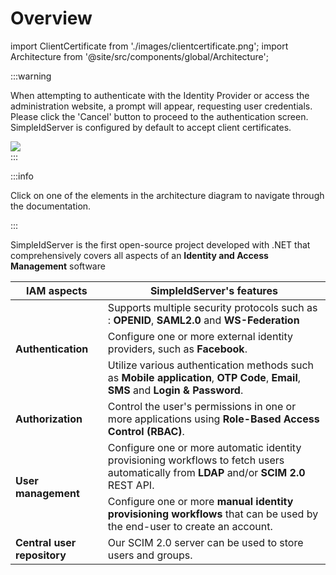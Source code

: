 # Overview

import ClientCertificate from './images/clientcertificate.png';
import Architecture from '@site/src/components/global/Architecture';

:::warning

When attempting to authenticate with the Identity Provider or access the administration website, a prompt will appear, requesting user credentials. Please click the 'Cancel' button to proceed to the authentication screen. SimpleIdServer is configured by default to accept client certificates.

<div style={{textAlign:"center"}}>
    <img src={ClientCertificate} style={{width: 400}} />
</div>
:::

:::info

Click on one of the elements in the architecture diagram to navigate through the documentation.

:::

<Architecture></Architecture>

SimpleIdServer is the first open-source project developed with .NET that comprehensively covers all aspects of an **Identity and Access Management** software

<table>
    <thead>
        <tr>
            <th>IAM aspects</th>
            <th>SimpleIdServer's features</th>
        </tr>
    </thead>
    <tbody>
        <tr><td rowspan="3"><b>Authentication</b></td><td>Supports multiple security protocols such as : <b>OPENID</b>, <b>SAML2.0</b> and <b>WS-Federation</b></td></tr>
        <tr><td>Configure one or more external identity providers, such as <b>Facebook</b>.</td></tr>
        <tr><td>Utilize various authentication methods such as <b>Mobile application</b>, <b>OTP Code</b>, <b>Email</b>, <b>SMS</b> and <b>Login & Password</b>.</td></tr>
        <tr><td><b>Authorization</b></td><td>Control the user's permissions in one or more applications using <b>Role-Based Access Control (RBAC)</b>.</td></tr>
        <tr><td rowspan="2"><b>User management</b></td><td>Configure one or more automatic identity provisioning workflows to fetch users automatically from <b>LDAP</b> and/or <b>SCIM 2.0</b> REST API.</td></tr>
        <tr><td>Configure one or more <b>manual identity provisioning workflows</b> that can be used by the end-user to create an account.</td></tr>
        <tr><td><b>Central user repository</b></td><td>Our SCIM 2.0 server can be used to store users and groups.</td></tr>
    </tbody>
</table>